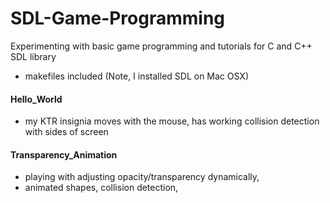 # SDL-Game-Programming
 Experimenting with basic game programming and tutorials for C and C++ SDL library
 - makefiles included (Note, I installed SDL on Mac OSX)

#### Hello_World
  - my KTR insignia moves with the mouse, has working collision detection with sides of screen
 
#### Transparency_Animation
  - playing with adjusting opacity/transparency dynamically,
  - animated shapes, collision detection, 
  
